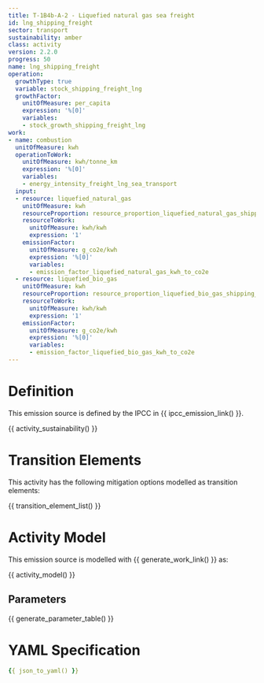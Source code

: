 ```yaml
---
title: T-1B4b-A-2 - Liquefied natural gas sea freight
id: lng_shipping_freight
sector: transport
sustainability: amber
class: activity
version: 2.2.0
progress: 50
name: lng_shipping_freight
operation:
  growthType: true
  variable: stock_shipping_freight_lng
  growthFactor:
    unitOfMeasure: per_capita
    expression: '%[0]'
    variables:
    - stock_growth_shipping_freight_lng
work:
- name: combustion
  unitOfMeasure: kwh
  operationToWork:
    unitOfMeasure: kwh/tonne_km
    expression: '%[0]'
    variables:
    - energy_intensity_freight_lng_sea_transport
  input:
  - resource: liquefied_natural_gas
    unitOfMeasure: kwh
    resourceProportion: resource_proportion_liquefied_natural_gas_shipping_freight
    resourceToWork:
      unitOfMeasure: kwh/kwh
      expression: '1'
    emissionFactor:
      unitOfMeasure: g_co2e/kwh
      expression: '%[0]'
      variables:
      - emission_factor_liquefied_natural_gas_kwh_to_co2e
  - resource: liquefied_bio_gas
    unitOfMeasure: kwh
    resourceProportion: resource_proportion_liquefied_bio_gas_shipping_freight
    resourceToWork:
      unitOfMeasure: kwh/kwh
      expression: '1'
    emissionFactor:
      unitOfMeasure: g_co2e/kwh
      expression: '%[0]'
      variables:
      - emission_factor_liquefied_bio_gas_kwh_to_co2e
---
```

# Definition
This emission source is defined by the IPCC in {{ ipcc_emission_link() }}.


{{ activity_sustainability() }}

# Transition Elements

This activity has the following mitigation options modelled as transition elements:

{{ transition_element_list() }}

# Activity Model
This emission source is modelled with {{ generate_work_link() }} as:

{{ activity_model() }}

## Parameters

{{ generate_parameter_table() }}

# YAML Specification

```yaml
{{ json_to_yaml() }}
```
